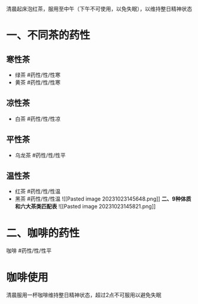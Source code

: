  清晨起床泡红茶，服用至中午（下午不可使用，以免失眠），以维持整日精神状态

# 一、不同茶的药性
## 寒性茶
-  绿茶 #药性/性/性寒 
- 黄茶 #药性/性/性寒 
## 凉性茶
- 白茶 #药性/性/性凉 
## 平性茶
- 乌龙茶 #药性/性/性平 
## 温性茶
- 红茶 #药性/性/性温 
- 黑茶 #药性/性/性温 
![[Pasted image 20231023145648.png]]
**二、9种体质和六大茶类匹配表**
![[Pasted image 20231023145821.png]]

# 二、咖啡的药性
咖啡 #药性/性/性平 
# 咖啡使用
清晨服用一杯咖啡维持整日精神状态，超过2点不可服用以避免失眠
